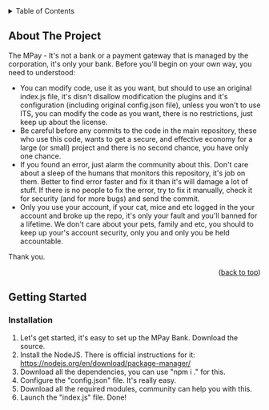 <!-- TABLE OF CONTENTS -->
<details>
  <summary>Table of Contents</summary>
  <ol>
    <li>
      <a href="#about-the-project">About The Project</a>
    </li>
    <li>
      <a href="#getting-started">Getting Started</a>
      <ul>
        <li><a href="#installation">Installation</a></li>
      </ul>
    </li>
  </ol>
</details>



<!-- ABOUT THE PROJECT -->
## About The Project

The MPay - It's not a bank or a payment gateway that is managed by the corporation, it's only your bank. Before you'll begin on your own way, you need to understood:
- You can modify code, use it as you want, but should to use an original index.js file, it's disn't disallow modification the plugins and it's configuration (including original config.json file), unless you won't to use ITS, you can modify the code as you want, there is no restrictions, just keep up about the license.
- Be careful before any commits to the code in the main repository, these who use this code, wants to get a secure, and effective economy for a large (or small) project and there is no second chance, you have only one chance.
- If you found an error, just alarm the community about this. Don't care about a sleep of the humans that monitors this repository, it's job on them. Better to find error faster and fix it than it's will damage a lot of stuff. If there is no people to fix the error, try to fix it manually, check it for security (and for more bugs) and send the commit.
- Only you use your account, if your cat, mice and etc logged in the your account and broke up the repo, it's only your fault and you'll banned for a lifetime. We don't care about your pets, family and etc, you should to keep up your's account security, only you and only you be held accountable.

Thank you.

<p align="right">(<a href="#readme-top">back to top</a>)</p>

<!-- GETTING STARTED -->
## Getting Started

### Installation

1. Let's get started, it's easy to set up the MPay Bank. Download the source.
2. Install the NodeJS. There is official instructions for it: https://nodejs.org/en/download/package-manager/
3. Download all the dependencies, you can use "npm i ." for this.
4. Configure the "config.json" file. It's really easy.
5. Download all the required modules, community can help you with this.
6. Launch the "index.js" file. Done!


